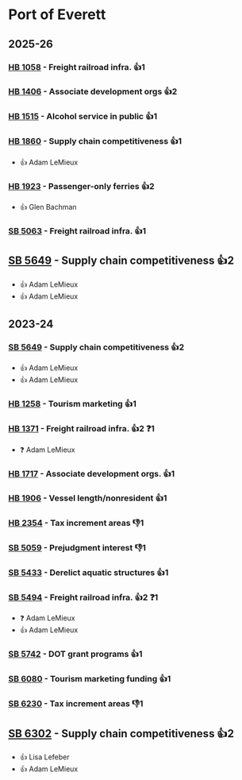 # Port of Everett
## 2025-26

### [HB 1058](/bill/2025-26/hb/1058/) - Freight railroad infra. 👍1  

### [HB 1406](/bill/2025-26/hb/1406/) - Associate development orgs 👍2  

### [HB 1515](/bill/2025-26/hb/1515/) - Alcohol service in public 👍1  

### [HB 1860](/bill/2025-26/hb/1860/) - Supply chain competitiveness 👍1  
* 👍 Adam LeMieux

### [HB 1923](/bill/2025-26/hb/1923/) - Passenger-only ferries 👍2  
* 👍 Glen Bachman

### [SB 5063](/bill/2025-26/sb/5063/) - Freight railroad infra. 👍1  

## [SB 5649](/bill/2025-26/sb/5649/) - Supply chain competitiveness 👍2  
* 👍 Adam LeMieux
* 👍 Adam LeMieux

## 2023-24

### [SB 5649](/bill/2023-24/sb/5649/) - Supply chain competitiveness 👍2  
* 👍 Adam LeMieux
* 👍 Adam LeMieux

### [HB 1258](/bill/2023-24/hb/1258/) - Tourism marketing 👍1  

### [HB 1371](/bill/2023-24/hb/1371/) - Freight railroad infra. 👍2  ❓1
* ❓ Adam LeMieux

### [HB 1717](/bill/2023-24/hb/1717/) - Associate development orgs. 👍1  

### [HB 1906](/bill/2023-24/hb/1906/) - Vessel length/nonresident 👍1  

### [HB 2354](/bill/2023-24/hb/2354/) - Tax increment areas  👎1 

### [SB 5059](/bill/2023-24/sb/5059/) - Prejudgment interest  👎1 

### [SB 5433](/bill/2023-24/sb/5433/) - Derelict aquatic structures 👍1  

### [SB 5494](/bill/2023-24/sb/5494/) - Freight railroad infra. 👍2  ❓1
* ❓ Adam LeMieux
* 👍 Adam LeMieux

### [SB 5742](/bill/2023-24/sb/5742/) - DOT grant programs 👍1  

### [SB 6080](/bill/2023-24/sb/6080/) - Tourism marketing funding 👍1  

### [SB 6230](/bill/2023-24/sb/6230/) - Tax increment areas  👎1 

## [SB 6302](/bill/2023-24/sb/6302/) - Supply chain competitiveness 👍2  
* 👍 Lisa Lefeber
* 👍 Adam LeMieux
